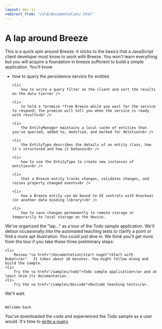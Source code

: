 ```yaml
---
layout: doc-js
redirect_from: "/old/documentation/.html"
---
```

#	A lap around Breeze
This is a quick spin around Breeze. It sticks to the basics that a JavaScript client developer must know to work with Breeze. You won't learn everything but you will acquire a foundation in breeze sufficient to build a simple application. You'll know<br />
	 
<ul>
	<li>
		how to query the persistence service for entities<br />
		 
	<li>
		how to write a query filter on the client and sort the results on the data tier<br />
		 
	<li>
		to hold a *promise *from Breeze while you wait for the service to respond; the promise will tell you when the service is ready with results<br />
		 
	<li>
		the EntityManager maintains a local cache of entities that you've queried, added to, modified, and marked for deletion<br />
		 
	<li>
		the EntityType describes the details of an entity class, how it's structured and how it behaves<br />
		 
	<li>
		how to use the EntityType to create new instances of entities<br />
		 
	<li>
		that a Breeze entity tracks changes, validates changes, and raises property changed events<br />
		 
	<li>
		how a Breeze entity can be bound to UI controls with Knockout (or another data binding library)<br />
		 
	<li>
		how to save changes permanently to remote storage or temporarily to local storage on the device.
</ul>
We've organized the "lap..." as a tour of the Todo sample application. We'll detour occasionally into the automated teaching tests to clarify a point or find a more apt illustration.
You could just dive in. We think you'll get more from the tour if you take these three preliminary steps:

	<li>
		Review "<a href="/documentation/start-nuget">Start with NuGet</a>".  It takes about 10 minutes. You might follow along and build the sample.
	<li>
		Try the <a href="/samples/todo">Todo sample application</a> and at least skim its documentation..
	<li>
		Try the <a href="/samples/doccode">DocCode teaching tests</a>.

We'll wait.
##
	Welcome back
You've downloaded the code and experienced the Todo sample as a user would. It's time to <a href="/documentation/first-query-0">write a query</a>.
